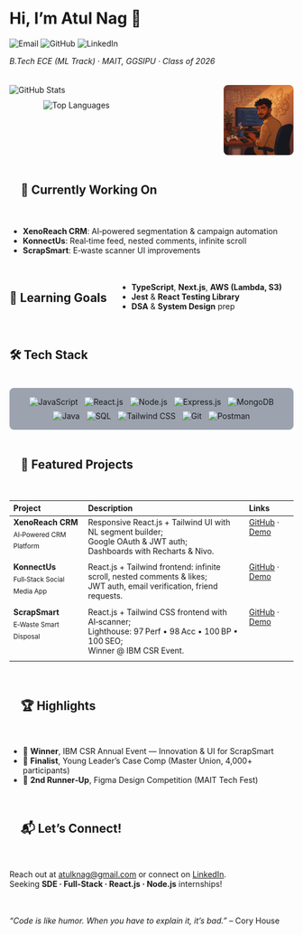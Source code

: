 <div style="display: flex; align-items: flex-start; gap: 20px; flex-wrap: wrap; margin-bottom: 25px;">
  <div style="flex: 1; min-width: 300px;">
    <h1>Hi, I’m Atul Nag 👋</h1>
    <p>
      <a href="mailto:atulknag@gmail.com" style="text-decoration:none;"> <img src="https://img.shields.io/badge/atulknag@gmail.com-c14438?style=flat&logo=Gmail&logoColor=white" alt="Email"/> </a>
      <a href="https://github.com/atul-10-01" style="text-decoration:none;"> <img src="https://img.shields.io/badge/GitHub-000?style=flat&logo=github&logoColor=white" alt="GitHub"/> </a>
      <a href="https://linkedin.com/in/atul-nag-935233303/" style="text-decoration:none;"> <img src="https://img.shields.io/badge/LinkedIn-0A66C2?style=flat&logo=linkedin&logoColor=white" alt="LinkedIn"/> </a>
    </p>
    <p><em>B.Tech ECE (ML Track) · MAIT, GGSIPU · Class of 2026</em></p>
  </div>
  <div style="display: flex; align-items: flex-start; gap: 20px;">
  <div style="display: flex; flex-direction: column; align-items: center;">
    <img src="https://github-readme-stats.vercel.app/api?username=atul-10-01&show_icons=true&hide_border=true&theme=dark&exclude_lang=JS"
         alt="GitHub Stats" width="360" style="margin-bottom: 10px;"/>
    <img src="https://github-readme-stats.vercel.app/api/top-langs/?username=atul-10-01&layout=compact&hide_border=true&theme=dark&exclude_lang=JS"
         alt="Top Languages" width="240"/>
  </div>

  <div>
    <img src="./cover_image.png" alt="Atul coding setup" width="350px" style="border-radius:8px; display: block;"/>
  </div>
</div>

<hr />

<h2>🌱 Currently Working On</h2>
<ul>
  <li><strong>XenoReach CRM</strong>: AI‑powered segmentation &amp; campaign automation</li>
  <li><strong>KonnectUs</strong>: Real‑time feed, nested comments, infinite scroll</li>
  <li><strong>ScrapSmart</strong>: E‑waste scanner UI improvements</li>
</ul>

<h2>🎯 Learning Goals</h2>
<ul>
  <li><strong>TypeScript</strong>, <strong>Next.js</strong>, <strong>AWS (Lambda, S3)</strong></li>
  <li><strong>Jest</strong> &amp; <strong>React Testing Library</strong></li>
  <li><strong>DSA</strong> &amp; <strong>System Design</strong> prep</li>
</ul>

<hr />

<h2>🛠 Tech Stack</h2>

<div align="center" style="background-color:#9CA3AF; padding:12px; border-radius:8px; display:inline-block;">
  <img src="https://cdn.jsdelivr.net/gh/devicons/devicon/icons/javascript/javascript-original.svg"   alt="JavaScript"   height="36px" style="margin:4px;"/>
  <img src="https://cdn.jsdelivr.net/gh/devicons/devicon/icons/react/react-original.svg"             alt="React.js"     height="36px" style="margin:4px;"/>
  <img src="https://cdn.jsdelivr.net/gh/devicons/devicon/icons/nodejs/nodejs-original.svg"           alt="Node.js"      height="36px" style="margin:4px;"/>
  <img src="https://cdn.jsdelivr.net/gh/devicons/devicon/icons/express/express-original.svg"         alt="Express.js"   height="36px" style="margin:4px;"/>
  <img src="https://cdn.jsdelivr.net/gh/devicons/devicon/icons/mongodb/mongodb-original.svg"         alt="MongoDB"      height="36px" style="margin:4px;"/>
  <img src="https://cdn.jsdelivr.net/gh/devicons/devicon/icons/java/java-original.svg"               alt="Java"         height="36px" style="margin:4px;"/>
  <img src="https://cdn.jsdelivr.net/gh/devicons/devicon/icons/mysql/mysql-original.svg"             alt="SQL"          height="36px" style="margin:4px;"/>
  <img src="https://cdn.jsdelivr.net/gh/devicons/devicon/icons/tailwindcss/tailwindcss-original.svg" alt="Tailwind CSS" height="36px" style="margin:4px;"/>
  <img src="https://cdn.jsdelivr.net/gh/devicons/devicon/icons/git/git-original.svg"                 alt="Git"          height="36px" style="margin:4px;"/>
  <img src="https://cdn.jsdelivr.net/gh/devicons/devicon/icons/postman/postman-original.svg"         alt="Postman"      height="36px" style="margin:4px;"/>
</div>

<hr />

<h2>🚀 Featured Projects</h2>

<table width="100%">
  <thead>
    <tr>
      <th style="text-align: left; padding-bottom: 5px;">Project</th>
      <th style="text-align: left; padding-bottom: 5px;">Description</th>
      <th style="text-align: left; padding-bottom: 5px;">Links</th>
    </tr>
  </thead>
  <tbody>
    <tr>
      <td style="vertical-align: top; padding-bottom: 10px;"><strong>XenoReach CRM</strong><br><sub>AI‑Powered CRM Platform</sub></td>
      <td style="vertical-align: top; padding-bottom: 10px;">Responsive React.js + Tailwind UI with NL segment builder;<br>Google OAuth &amp; JWT auth;<br>Dashboards with Recharts &amp; Nivo.</td>
      <td style="vertical-align: top; padding-bottom: 10px;"><a href="https://github.com/atul-10-01/XenoReach-CRM">GitHub</a> · <a href="https://xeno-reach-crm.vercel.app">Demo</a></td>
    </tr>
    <tr>
      <td style="vertical-align: top; padding-bottom: 10px;"><strong>KonnectUs</strong><br><sub>Full‑Stack Social Media App</sub></td>
      <td style="vertical-align: top; padding-bottom: 10px;">React.js + Tailwind frontend: infinite scroll, nested comments &amp; likes;<br>JWT auth, email verification, friend requests.</td>
      <td style="vertical-align: top; padding-bottom: 10px;"><a href="https://github.com/atul-10-01/KonnectUs">GitHub</a> · <a href="https://konnect-us-theta.vercel.app/">Demo</a></td>
    </tr>
    <tr>
      <td style="vertical-align: top; padding-bottom: 10px;"><strong>ScrapSmart</strong><br><sub>E‑Waste Smart Disposal</sub></td>
      <td style="vertical-align: top; padding-bottom: 10px;">React.js + Tailwind CSS frontend with AI‑scanner;<br>Lighthouse: 97 Perf • 98 Acc • 100 BP • 100 SEO;<br>Winner @ IBM CSR Event.</td>
      <td style="vertical-align: top; padding-bottom: 10px;"><a href="https://github.com/atul-10-01/ScrapSmart">GitHub</a> · <a href="https://scrap-smart.vercel.app">Demo</a></td>
    </tr>
  </tbody>
</table>

<hr />

<h2>🏆 Highlights</h2>
<ul>
  <li>🥇 <strong>Winner</strong>, IBM CSR Annual Event — Innovation &amp; UI for ScrapSmart</li>
  <li>🏅 <strong>Finalist</strong>, Young Leader’s Case Comp (Master Union, 4,000+ participants)</li>
  <li>🎨 <strong>2nd Runner‑Up</strong>, Figma Design Competition (MAIT Tech Fest)</li>
</ul>

<hr />

<h2>📬 Let’s Connect!</h2>
<p>
  Reach out at <a href="mailto:atulknag@gmail.com">atulknag@gmail.com</a> or connect on <a href="https://linkedin.com/in/atul-nag-935233303/">LinkedIn</a>.<br />
  Seeking <strong>SDE · Full‑Stack · React.js · Node.js</strong> internships!
</p>

<hr />

<p><em>“Code is like humor. When you have to explain it, it’s bad.”</em> – Cory House</p>
